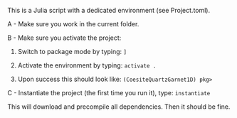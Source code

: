 This is a Julia script with a dedicated environment (see Project.toml).

A - Make sure you work in the current folder.

B - Make sure you activate the project:
1) Switch to package mode by typing: ``]``

2) Activate the environment by typing: `activate .`

3) Upon success this should look like: `(CoesiteQuartzGarnet1D) pkg> `

C - Instantiate the project (the first time you run it), type: `instantiate`

This will download and precompile all dependencies. Then it should be fine.